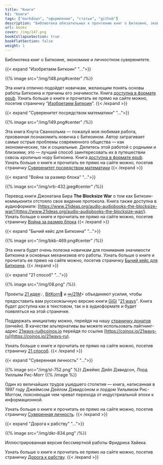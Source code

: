 ```yaml
---
title: "Книги"
h1: "Книги"
tags: ["markdown", "оформление", "статьи", "github"]
description: "Библиотека обязательных к прочтению книг о Биткоине, экономике и суверенитете."
url: books
cover: /img/147.png
bookCollapseSection: true
bookFlatSection: false
weight: 1
---
```


Библиотека книг о Биткоине, экономике и личностном суверенитете.

{{< expand "Изобретаем Биткоин" "...">}}

{{% image src="/img/148.png#center" /%}}

Эта книга отлично подойдет новичкам, желающим понять основы работы Биткоина и причины его значимости. Книга [доступна в формате epub](/epubs/inventing-bitcoin.epub). Узнать больше о книге и прочитать ее прямо на сайте можно, посетив страничку "[Изобретаем Биткоин](/izobretaem-bitkoin/)".
{{< /expand >}}

{{< expand "Cуверенитет посредством математики" "...">}}

{{% image src="/img/149.png#center" /%}}

Эта книга Кнута Сванхольма — пожалуй моя любимая работа, призванная познакомить новичка с Биткоином. Автор затрагивает самые острые проблемы современного общества — как экономические, так и социальные. Делитесь этой работой с родными и близкими; это — лучший способ заинтересовать их в путешествии сквозь кроличью нору Биткоина. Книга [доступна в формате epub](/epubs/stm.epub). Узнать больше о книге и прочитать ее прямо на сайте можно, посетив страничку [Cуверенитет посредством математики](/suverenitet-posredstvom-matematiki/)
{{< /expand >}}

{{< expand "Война за размер блока" "...">}}

{{% image src="/img/vrb-432.jpeg#center" /%}}

Перевод книги Джонатана Бира **The Blocksize War** о том как Биткоин-коммьюнити отстояло свое видение протокола. Книга также доступна в аудиоформате: [https://www.21ideas.org/audio-audiobooks-the-blocksize-war/](https://www.21ideas.org/audio-audiobooks-the-blocksize-war/). Узнать больше о книге и прочитать ее прямо на сайте можно, посетив страничку [Война за размер блока](/vojna-za-razmer-bloka)
{{< /expand >}}

{{< expand "Бычий кейс для Биткоина" "...">}}

{{% image src="/img/bkb-469.png#center" /%}}

Эта книга будет очень полезна новичкам для понимания значимости Биткоина и основных механизмов его работы. Узнать больше о книге и прочитать ее прямо на сайте можно, посетив страничку [Бычий кейс для Биткоина](/bychij-kejs-dlya-bitcoin).
{{< /expand >}}

{{< expand "21 способ" "...">}}

{{% image src="/img/08.png" /%}}

Проекты [21 идея](https://new.21ideas.org/)💡, [BitKorn](https://www.youtube.com/c/BitKornRUS)🌽 и [∞/21М](https://t.me/gametheoryhub)⚡️ объединяют усилия, чтобы предоставить вам русскоязычную версию книги [GiGi](https://dergigi.com/) "[21 ways](https://21-ways.com/)". Книга будет доступна как в текстовом, так и в аудиоформате и будет появляться на этой страничке.

Поддержать инициативу можно, перейдя на нашу [страничку донатов](https://tallycoin.app/@21ideas/21-zho0IO4x/) (ончейн). В качестве альтернативы вы можете использовать лайтнинг-адрес 21ways-ru@coinos.io перейдя по ссылке [https://coinos.io/21ways-ru](https://coinos.io/21ways-ru).

Узнать больше о книге и прочитать ее прямо на сайте можно, посетив страничку [21 способ](/21-sposob/).
{{< /expand >}}

{{< expand "Суверенная личность" "...">}}

{{% image src="/img/sl-752.png" %}}
Джеймс Дейл Дэвидсон, Лорд Уилльям Рис-Могг
{{% /image %}}

Один из величайших трудов ушедшего столетия — книга, написанная в 1997 году  Джеймсом Дейлом Дэвидсоном и лордом Уильямом Рис-Моггом, поясняющая чем чреват перехода от индустриальной эпохи к информационной.

Узнать больше о книге и прочитать ее прямо на сайте можно, посетив страничку [Суверенная личность](/suverennaya-lichnost).
{{< /expand >}}

{{< expand "Дорога к рабству" "...">}}

{{% image src="/img/dkr-834.png" /%}}

Иллюстрированная версия бессмертной работы Фридриха Хайека.

Узнать больше о книге и прочитать ее прямо на сайте можно, посетив страничку [Дорога к рабству](/doroga-k-rabstvu).
{{< /expand >}}